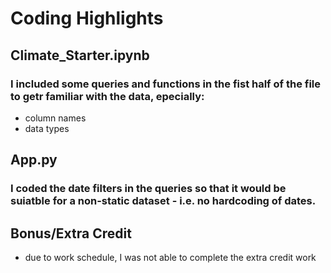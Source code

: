 # Coding Highlights

## Climate_Starter.ipynb
### I included some queries and functions in the fist half of the file to getr familiar with the data, epecially:
* column names
* data types


## App.py
### I coded the date filters in the queries so that it would be suiatble for a non-static dataset - i.e. no hardcoding of dates. 

## Bonus/Extra Credit
* due to work schedule, I was not able to complete the extra credit work
